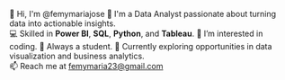 👋 Hi, I'm @femymariajose
🔭 I'm a Data Analyst passionate about turning data into actionable insights.  
💻 Skilled in **Power BI**, **SQL**, **Python**, and **Tableau**.
👀 I’m interested in coding.
🌱 Always a student.
🚀 Currently exploring opportunities in data visualization and business analytics.  
📫 Reach me at femymaria23@gmail.com




